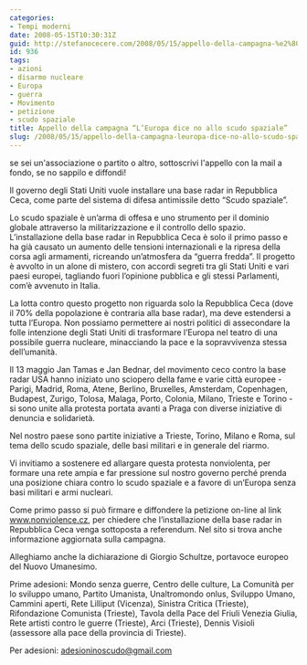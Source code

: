```yaml
---
categories:
- Tempi moderni
date: 2008-05-15T10:30:31Z
guid: http://stefanocecere.com/2008/05/15/appello-della-campagna-%e2%80%9cl%e2%80%99europa-dice-no-allo-scudo-spaziale%e2%80%9d/
id: 936
tags:
- azioni
- disarmo nucleare
- Europa
- guerra
- Movimento
- petizione
- scudo spaziale
title: Appello della campagna “L’Europa dice no allo scudo spaziale”
slug: /2008/05/15/appello-della-campagna-leuropa-dice-no-allo-scudo-spaziale/
---
```


se sei un'associazione o partito o altro, sottoscrivi l'appello con la mail a fondo, se no sappilo e diffondi!

Il governo degli Stati Uniti vuole installare una base radar in Repubblica Ceca, come parte del sistema di difesa antimissile detto “Scudo spaziale”.

Lo scudo spaziale è un’arma di offesa e uno strumento per il dominio globale attraverso la militarizzazione e il controllo dello spazio. L’installazione della base radar in Repubblica Ceca è solo il primo passo e ha già causato un aumento delle tensioni internazionali e la ripresa della corsa agli armamenti, ricreando un’atmosfera da “guerra fredda”. Il progetto è avvolto in un alone di mistero, con accordi segreti tra gli Stati Uniti e vari paesi europei, tagliando fuori l’opinione pubblica e gli stessi Parlamenti, com’è avvenuto in Italia.

La lotta contro questo progetto non riguarda solo la Repubblica Ceca (dove il 70% della popolazione è contraria alla base radar), ma deve estendersi a tutta l’Europa. Non possiamo permettere ai nostri politici di assecondare la folle intenzione degli Stati Uniti di trasformare l’Europa nel teatro di una possibile guerra nucleare, minacciando la pace e la sopravvivenza stessa dell’umanità.

Il 13 maggio Jan Tamas e Jan Bednar, del movimento ceco contro la base radar USA hanno iniziato uno sciopero della fame e varie città europee - Parigi, Madrid, Roma, Atene, Berlino, Bruxelles, Amsterdam, Copenhagen, Budapest, Zurigo, Tolosa, Malaga, Porto, Colonia, Milano, Trieste e Torino - si sono unite alla protesta portata avanti a Praga con diverse iniziative di denuncia e solidarietà.

Nel nostro paese sono partite iniziative a Trieste, Torino, Milano e Roma, sul tema dello scudo spaziale, delle basi militari e in generale del riarmo.

Vi invitiamo a sostenere ed allargare questa protesta nonviolenta, per formare una rete ampia e far pressione sul nostro governo perché prenda una posizione chiara contro lo scudo spaziale e a favore di un’Europa senza basi militari e armi nucleari.

Come primo passo si può firmare e diffondere la petizione on-line al link www.nonviolence.cz, per chiedere che l’installazione della base radar in Repubblica Ceca venga sottoposta a referendum. Nel sito si trova anche informazione aggiornata sulla campagna.

Alleghiamo anche la dichiarazione di Giorgio Schultze, portavoce europeo del Nuovo Umanesimo.

Prime adesioni: Mondo senza guerre, Centro delle culture, La Comunità per lo sviluppo umano, Partito Umanista, Unaltromondo onlus, Sviluppo Umano, Cammini aperti, Rete Lilliput (Vicenza), Sinistra Critica (Trieste), Rifondazione Comunista (Trieste), Tavola della Pace del Friuli Venezia Giulia, Rete artisti contro le guerre (Trieste), Arci (Trieste), Dennis Visioli (assessore alla pace della provincia di Trieste).

Per adesioni: <adesioninoscudo@gmail.com>